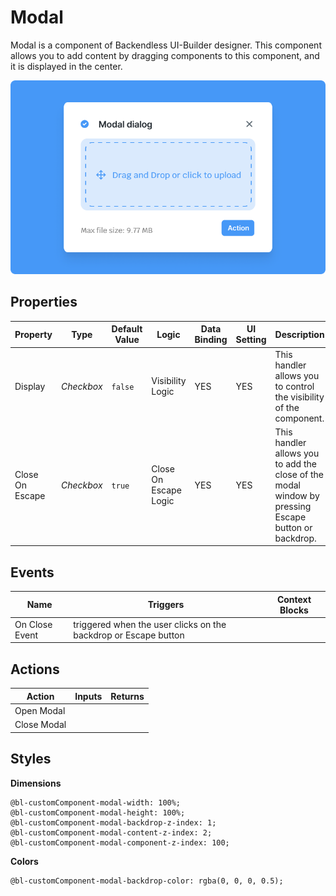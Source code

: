 # Modal
Modal is a component of Backendless UI-Builder designer. This component allows you to add content by dragging components to this component, and it is displayed in the center.

<p align="center">
  <img src="./thumbnail.png" alt="main thumbnail" width="780" />
</p>

## Properties

| Property        | Type       | Default Value | Logic                 | Data Binding | UI Setting | Description                                                                                         |
|-----------------|------------|---------------|-----------------------|--------------|------------|-----------------------------------------------------------------------------------------------------|
| Display         | *Checkbox* | `false`       | Visibility Logic      | YES          | YES        | This handler allows you to control the visibility of the component.                                 |
| Close On Escape | *Checkbox* | `true`        | Close On Escape Logic | YES          | YES        | This handler allows you to add the close of the modal window by pressing Escape button or backdrop. |

## Events

| Name              | Triggers                                                             | Context Blocks                           |
|-------------------|----------------------------------------------------------------------|------------------------------------------|
| On Close Event    | triggered when the user clicks on the backdrop or Escape button      |                                          |

## Actions

| Action         | Inputs        | Returns        |
|----------------|---------------|----------------|
| Open Modal     |               |                |
| Close Modal    |               |                |

## Styles

**Dimensions**
````
@bl-customComponent-modal-width: 100%;
@bl-customComponent-modal-height: 100%;
@bl-customComponent-modal-backdrop-z-index: 1;
@bl-customComponent-modal-content-z-index: 2;
@bl-customComponent-modal-component-z-index: 100;
````

**Colors**
````
@bl-customComponent-modal-backdrop-color: rgba(0, 0, 0, 0.5);
````

